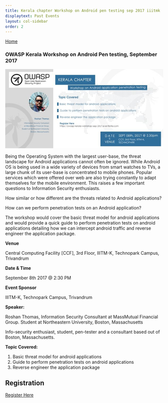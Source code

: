 ```yaml
---
title: Kerala chapter Workshop on Android pen testing sep 2017 iiitmk
displaytext: Past Events
layout: col-sidebar
order: 2
---
```

[Home](../index.html)

### OWASP Kerala Workshop on Android Pen testing, September 2017

![OWASP Kerala Workshop](/assets/images/september.jpg)


Being the Operating System with the largest user-base, the threat landscape for Android applications cannot often be ignored. While Android OS is being used in a wide variety of devices from smart watches to TVs, a large chunk of its user-base is concentrated to mobile phones. Popular services which were offered over web are also trying constantly to adapt themselves for the mobile environment. This raises a few important questions to Information Security enthusiasts.

How similar or how different are the threats related to Android applications?

How can we perform penetration tests on an Android application?

The workshop would cover the basic threat model for android applications and would provide a quick guide to perform penetration tests on android applications detailing how we can intercept android traffic and reverse engineer the application package.

**Venue**

   Central Computing Facility [CCF], 3rd Floor, IIITM-K, Technopark Campus, Trivandrum

**Date & Time**

   September 8th 2017 @ 2:30 PM

**Event Sponsor**

   IIITM-K, Technopark Campus, Trivandrum

**Speaker:**

Roshan Thomas, Information Security Consultant at MassMutual Financial Group. Student at Northeastern University, Boston, Massachusetts

Info-security enthusiast, student, pen-tester and a consultant based out of Boston, Massachusetts.


**Topic Covered:**

   1. Basic threat model for android applications
   2. Guide to perform penetration tests on android applications
   3. Reverse engineer the application package


## Registration    

[Register Here](https://www.eventbrite.com/e/workshop-on-android-application-penetration-testing-tickets-37384870153)    